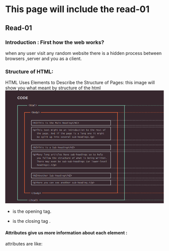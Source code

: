 # This page will include the  read-01 
## Read-01
### Introduction : First how the web works?
when any user visit any random website there is a hidden process between browsers ,server and you as a client.

### Structure of HTML:
HTML Uses Elements to Describe the Structure of Pages:
this image will show you what meant by structure of the html 
![](H.png) 
- <p> is the opening tag.
- </p> is the closing tag .
 #### Attributes give us more information about each element  :
 attributes are like:
 





